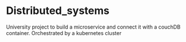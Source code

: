 # Distributed_systems
University project to build a microservice and connect it with a couchDB container. Orchestrated by a kubernetes cluster 
